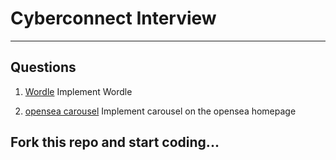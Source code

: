 # Cyberconnect Interview

---

## **Questions**

1. [Wordle](https://cyberconnect.notion.site/React-Wordle-4ba61b07f31c47dc87544a78c0d81aa6)
   Implement Wordle

2. [opensea carousel](https://opensea.io/)
   Implement carousel on the opensea homepage

## **Fork this repo and start coding...**
